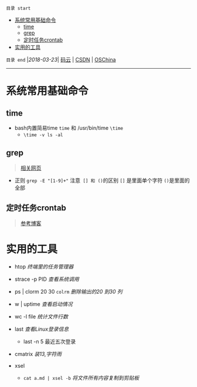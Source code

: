 `目录 start`
 
- [系统常用基础命令](#系统常用基础命令)
    - [time](#time)
    - [grep](#grep)
    - [定时任务crontab](#定时任务crontab)
- [实用的工具](#实用的工具)

`目录 end` |_2018-03-23_| [码云](https://gitee.com/kcp1104) | [CSDN](http://blog.csdn.net/kcp606) | [OSChina](https://my.oschina.net/kcp1104)
****************************************
# 系统常用基础命令

## time
- bash内置简易time `time` 和 /usr/bin/time `\time`
    - `\time -v ls -al`
## grep
> [相关网页](http://man.linuxde.net/grep)

- 正则 `grep -E "[1-9]+"` 注意` [] 和 ()`的区别 `[]` 是里面单个字符 `()`是里面的全部

## 定时任务crontab
> [参考博客](http://www.cnblogs.com/taosim/articles/2007056.html)


# 实用的工具
- htop _终端里的任务管理器_
- strace -p PID _查看系统调用_
- ps | clorm 20 30 `colrm` _删除输出的20 到30 列_
- w | uptime _查看启动情况_
- wc -l file _统计文件行数_
- last _查看Linux登录信息_
    - last -n 5 最近五次登录

 - cmatrix _装13,字符雨_
 
 - xsel 
    - `cat a.md | xsel -b` _将文件所有内容复制到剪贴板_
